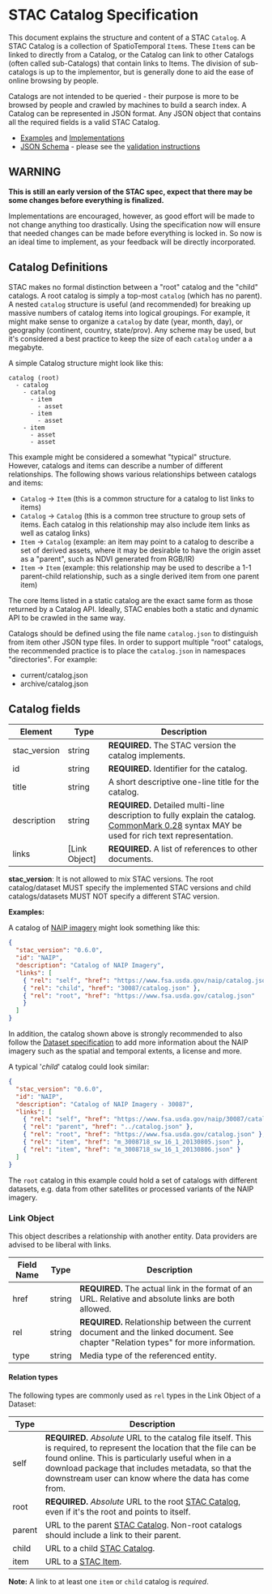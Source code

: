# STAC Catalog Specification

This document explains the structure and content of a STAC `Catalog`. A STAC Catalog is a 
collection of SpatioTemporal `Item`s. These `Item`s can be linked to directly from a Catalog,
or the Catalog can link to other Catalogs (often called sub-Catalogs) that contain links to Items.
The division of sub-catalogs is up to the implementor, but is generally done to aid the ease of 
online browsing by people.

Catalogs are not intended to be queried - their purpose is more to be browsed by people and crawled
by machines to build a search index. A Catalog can be represented in JSON format. Any JSON object that contains all the required fields is a valid STAC Catalog.

- [Examples](examples/) and [Implementations](../implementations.md)
- [JSON Schema](json-schema/catalog.json) - please see the [validation instructions](../validation/README.md)

## WARNING

**This is still an early version of the STAC spec, expect that there may be some changes before
everything is finalized.**

Implementations are encouraged, however, as good effort will be made to not change anything too
drastically. Using the specification now will ensure that needed changes can be made before
everything is locked in. So now is an ideal time to implement, as your feedback will be directly
incorporated.

## Catalog Definitions

STAC makes no formal distinction between a "root" catalog and the "child" catalogs. A root catalog
is simply a top-most `catalog` (which has no parent). A nested `catalog` structure is useful (and
recommended) for breaking up massive numbers of catalog items into logical groupings. For example,
it might make sense to organize a `catalog` by date (year, month, day), or geography (continent,
country, state/prov). Any scheme may be used, but it's considered a best practice to keep the size
of each `catalog` under a a megabyte.

A simple Catalog structure might look like this:

```
catalog (root)
  - catalog
    - catalog
      - item
        - asset
      - item
        - asset
    - item
      - asset
      - asset
```

This example might be considered a somewhat "typical" structure. However, catalogs and items can
describe a number of different relationships. The following shows various relationships between
catalogs and items:

- `Catalog` -> `Item` (this is a common structure for a catalog to list links to items)
- `Catalog` -> `Catalog` (this is a common tree structure to group sets of items. Each catalog in
  this relationship may also include item links as well as catalog links)
- `Item` -> `Catalog` (example: an item may point to a catalog to describe a set of derived assets,
  where it may be desirable to have the origin asset as a "parent", such as NDVI generated from
  RGB/IR)
- `Item` -> `Item` (example: this relationship may be used to describe a 1-1 parent-child
  relationship, such as a single derived item from one parent item)

The core Items listed in a static catalog are the exact same form as those returned by a Catalog
API. Ideally, STAC enables both a static and dynamic API to be crawled in the same way.

Catalogs should be defined using the file name `catalog.json` to distinguish from item other JSON
type files. In order to support multiple "root" catalogs, the recommended practice is to place the
`catalog.json` in namespaces "directories". For example:

- current/catalog.json
- archive/catalog.json

## Catalog fields

| Element      | Type          | Description                                                  |
| ------------ | ------------- | ------------------------------------------------------------ |
| stac_version | string        | **REQUIRED.** The STAC version the catalog implements.       |
| id           | string        | **REQUIRED.** Identifier for the catalog.                    |
| title        | string        | A short descriptive one-line title for the catalog.          |
| description  | string        | **REQUIRED.** Detailed multi-line description to fully explain the catalog. [CommonMark 0.28](http://commonmark.org/) syntax MAY be used for rich text representation. |
| links        | [Link Object] | **REQUIRED.** A list of references to other documents.       |

**stac_version**: It is not allowed to mix STAC versions. The root catalog/dataset MUST specify the implemented STAC versions and child catalogs/datasets MUST NOT specify a different STAC version.

**Examples:**

A catalog of
[NAIP imagery](https://www.fsa.usda.gov/programs-and-services/aerial-photography/imagery-programs/naip-imagery/)
might look something like this:

```json
{
  "stac_version": "0.6.0",
  "id": "NAIP",
  "description": "Catalog of NAIP Imagery",
  "links": [
    { "rel": "self", "href": "https://www.fsa.usda.gov/naip/catalog.json" },
    { "rel": "child", "href": "30087/catalog.json" },
    { "rel": "root", "href": "https://www.fsa.usda.gov/catalog.json"
    }
  ]
}
```

In addition, the catalog shown above is strongly recommended to also follow the [Dataset specification](../dataset-spec/dataset-spec.md) to add more information about the NAIP imagery such as the spatial and temporal extents, a license and more.

A typical '_child_' catalog could look similar:

```json
{
  "stac_version": "0.6.0",
  "id": "NAIP",
  "description": "Catalog of NAIP Imagery - 30087",
  "links": [
    { "rel": "self", "href": "https://www.fsa.usda.gov/naip/30087/catalog.json" },
    { "rel": "parent", "href": "../catalog.json" },
    { "rel": "root", "href": "https://www.fsa.usda.gov/catalog.json" },
    { "rel": "item", "href": "m_3008718_sw_16_1_20130805.json" },
    { "rel": "item", "href": "m_3008718_sw_16_1_20130806.json" }
  ]
}
```

The `root` catalog in this example could hold a set of catalogs with different datasets, e.g. data from other satellites or processed variants of the NAIP imagery.

### Link Object

This object describes a relationship with another entity. Data providers are advised to be liberal
with links.

| Field Name | Type   | Description                                                                                                                         |
| ---------- | ------ | ----------------------------------------------------------------------------------------------------------------------------------- |
| href       | string | **REQUIRED.** The actual link in the format of an URL. Relative and absolute links are both allowed.                                |
| rel        | string | **REQUIRED.** Relationship between the current document and the linked document. See chapter "Relation types" for more information. |
| type       | string | Media type of the referenced entity.                                                                                                 |

#### Relation types

The following types are commonly used as `rel` types in the Link Object of a Dataset:

| Type    | Description                                                                                                                                                                                                                                                                               |
| ------- | ----------------------------------------------------------------------------------------------------------------------------------------------------------------------------------------------------------------------------------------------------------------------------------------- |
| self    | **REQUIRED.** _Absolute_ URL to the catalog file itself. This is required, to represent the location that the file can be found online. This is particularly useful when in a download package that includes metadata, so that the downstream user can know where the data has come from. |
| root    | **REQUIRED.** _Absolute_ URL to the root [STAC Catalog](../catalog-spec/), even if it's the root and points to itself.                                                                                                                                                                  |
| parent  | URL to the parent [STAC Catalog](../catalog-spec/). Non-root catalogs should include a link to their parent.                                                                                                                                                                            |
| child   | URL to a child [STAC Catalog](../catalog-spec/).                                                                                                                                                                                                                                        |
| item    | URL to a [STAC Item](../item-spec/).                                                                                                                                                                                                                                                      |

**Note:** A link to at least one `item` or `child` catalog is _required_.
